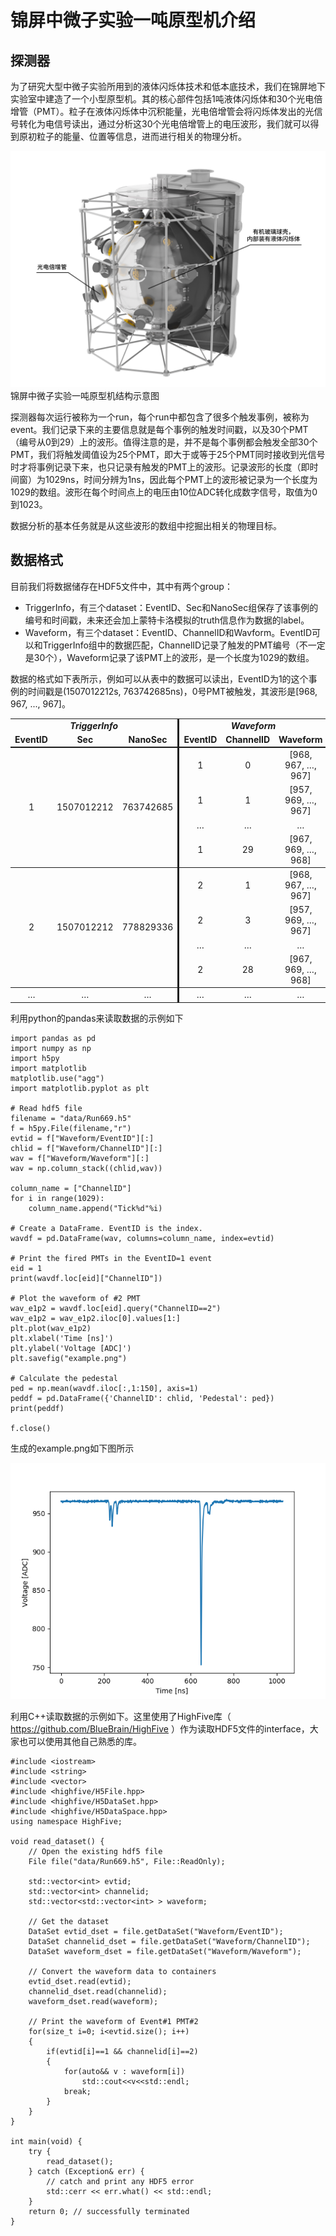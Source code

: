 # 锦屏中微子实验一吨原型机介绍

## 探测器

为了研究大型中微子实验所用到的液体闪烁体技术和低本底技术，我们在锦屏地下实验室中建造了一个小型原型机。其的核心部件包括1吨液体闪烁体和30个光电倍增管（PMT）。粒子在液体闪烁体中沉积能量，光电倍增管会将闪烁体发出的光信号转化为电信号读出，通过分析这30个光电倍增管上的电压波形，我们就可以得到原初粒子的能量、位置等信息，进而进行相关的物理分析。

![detector.png](https://github.com/sacredfire666/JinpingDataCompetition/raw/master/1tPrototype/doc/detector.png)
锦屏中微子实验一吨原型机结构示意图


探测器每次运行被称为一个run，每个run中都包含了很多个触发事例，被称为event。我们记录下来的主要信息就是每个事例的触发时间戳，以及30个PMT（编号从0到29）上的波形。值得注意的是，并不是每个事例都会触发全部30个PMT，我们将触发阈值设为25个PMT，即大于或等于25个PMT同时接收到光信号时才将事例记录下来，也只记录有触发的PMT上的波形。记录波形的长度（即时间窗）为1029ns，时间分辨为1ns，因此每个PMT上的波形被记录为一个长度为1029的数组。波形在每个时间点上的电压由10位ADC转化成数字信号，取值为0到1023。

数据分析的基本任务就是从这些波形的数组中挖掘出相关的物理目标。

## 数据格式

目前我们将数据储存在HDF5文件中，其中有两个group：
- TriggerInfo，有三个dataset：EventID、Sec和NanoSec组保存了该事例的编号和时间戳，未来还会加上蒙特卡洛模拟的truth信息作为数据的label。
- Waveform，有三个dataset：EventID、ChannelID和Wavform。EventID可以和TriggerInfo组中的数据匹配，ChannelID记录了触发的PMT编号（不一定是30个），Waveform记录了该PMT上的波形，是一个长度为1029的数组。

数据的格式如下表所示，例如可以从表中的数据可以读出，EventID为1的这个事例的时间戳是(1507012212s, 763742685ns)，0号PMT被触发，其波形是[968, 967, ..., 967]。

<center>
<table cellspacing="0" border="0"><tr align="center" valign=middle><td style="border-right: 3px solid" colspan=3><b><i>TriggerInfo</i></b></td><td colspan=3><b><i>Waveform</i></b></td></tr><tr align="center" valign=middle><td style="border-bottom: 2px solid"><b>EventID</b></td><td style="border-bottom: 2px solid"><b>Sec</b></td><td style="border-right: 3px solid;border-bottom: 2px solid"><b>NanoSec</b></td><td style="border-bottom: 2px solid"><b>EventID</b></td><td style="border-bottom: 2px solid"><b>ChannelID</b></td><td style="border-bottom: 2px solid"><b>Waveform</b></td></tr><tr align="center" valign=middle><td rowspan=4 style="border-bottom: 1px solid">1</td><td rowspan=4 style="border-bottom: 1px solid">1507012212</td><td style="border-right: 3px solid; border-bottom: 1px solid" rowspan=4>763742685</td><td>1</td><td>0</td><td>[968, 967, …, 967]</td></tr><tr align="center" valign=middle><td>1</td><td>1</td><td>[957, 969, …, 967]</td></tr><tr align="center" valign=middle><td>…</td><td>…</td><td>…</td></tr><tr align="center" valign=middle><td style="border-bottom: 1px solid">1</td><td style="border-bottom: 1px solid">29</td><td style="border-bottom: 1px solid">[967, 969, …, 968]</td></tr><tr align="center" valign=middle><td rowspan=4 style="border-bottom: 1px solid">2</td><td rowspan=4 style="border-bottom: 1px solid">1507012212</td><td style="border-right: 3px solid; border-bottom: 1px solid" rowspan=4>778829336</td><td>2</td><td>1</td><td>[968, 967, …, 967]</td></tr><tr align="center" valign=middle><td>2</td><td>3</td><td>[957, 969, …, 967]</td>	</tr><tr align="center" valign=middle><td>…</td><td>…</td><td>…</td></tr><tr align="center" valign=middle><td style="border-bottom: 1px solid">2</td><td style="border-bottom: 1px solid">28</td><td style="border-bottom: 1px solid">[967, 969, …, 968]</td></tr><tr align="center" valign=middle><td>…</td><td>…</td><td style="border-right: 3px solid">…</td><td>…</td><td>…</td><td>…</td></tr></table>
</center>

利用python的pandas来读取数据的示例如下
```
import pandas as pd
import numpy as np
import h5py
import matplotlib
matplotlib.use("agg")
import matplotlib.pyplot as plt

# Read hdf5 file
filename = "data/Run669.h5"
f = h5py.File(filename,"r")
evtid = f["Waveform/EventID"][:]
chlid = f["Waveform/ChannelID"][:]
wav = f["Waveform/Waveform"][:]
wav = np.column_stack((chlid,wav))

column_name = ["ChannelID"]
for i in range(1029):
    column_name.append("Tick%d"%i)

# Create a DataFrame. EventID is the index.
wavdf = pd.DataFrame(wav, columns=column_name, index=evtid)

# Print the fired PMTs in the EventID=1 event
eid = 1
print(wavdf.loc[eid]["ChannelID"])

# Plot the waveform of #2 PMT
wav_e1p2 = wavdf.loc[eid].query("ChannelID==2")
wav_e1p2 = wav_e1p2.iloc[0].values[1:]
plt.plot(wav_e1p2)
plt.xlabel('Time [ns]')
plt.ylabel('Voltage [ADC]')
plt.savefig("example.png")

# Calculate the pedestal
ped = np.mean(wavdf.iloc[:,1:150], axis=1)
peddf = pd.DataFrame({'ChannelID': chlid, 'Pedestal': ped})
print(peddf)

f.close()
```
生成的example.png如下图所示

![example.png](https://github.com/sacredfire666/JinpingDataCompetition/blob/master/1tPrototype/doc/example.png)


利用C++读取数据的示例如下。这里使用了HighFive库（ https://github.com/BlueBrain/HighFive ）作为读取HDF5文件的interface，大家也可以使用其他自己熟悉的库。
```
#include <iostream>
#include <string>
#include <vector>
#include <highfive/H5File.hpp>
#include <highfive/H5DataSet.hpp>
#include <highfive/H5DataSpace.hpp>
using namespace HighFive;

void read_dataset() {
    // Open the existing hdf5 file
    File file("data/Run669.h5", File::ReadOnly);

    std::vector<int> evtid;
    std::vector<int> channelid;
    std::vector<std::vector<int> > waveform;

    // Get the dataset
    DataSet evtid_dset = file.getDataSet("Waveform/EventID");
    DataSet channelid_dset = file.getDataSet("Waveform/ChannelID");
    DataSet waveform_dset = file.getDataSet("Waveform/Waveform");

    // Convert the waveform data to containers
    evtid_dset.read(evtid);
    channelid_dset.read(channelid);
    waveform_dset.read(waveform);

    // Print the waveform of Event#1 PMT#2
    for(size_t i=0; i<evtid.size(); i++)
    {
        if(evtid[i]==1 && channelid[i]==2)
        {
            for(auto&& v : waveform[i])
                std::cout<<v<<std::endl;
            break;
        }
    }
}

int main(void) {
    try {
        read_dataset();
    } catch (Exception& err) {
        // catch and print any HDF5 error
        std::cerr << err.what() << std::endl;
    }
    return 0; // successfully terminated
}

```

